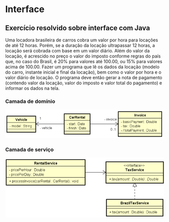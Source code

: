 # Interface
## Exercício resolvido sobre interface com Java

Uma locadora brasileira de carros cobra um valor por hora para locações de até
12 horas. Porém, se a duração da locação ultrapassar 12 horas, a locação será
cobrada com base em um valor diário. Além do valor da locação, é acrescido no
preço o valor do imposto conforme regras do país que, no caso do Brasil, é 20%
para valores até 100.00, ou 15% para valores acima de 100.00. Fazer um
programa que lê os dados da locação (modelo do carro, instante inicial e final da
locação), bem como o valor por hora e o valor diário de locação. O programa
deve então gerar a nota de pagamento (contendo valor da locação, valor do
imposto e valor total do pagamento) e informar os dados na tela.

### Camada de domínio
![DomainLayer](https://github.com/glauberfernandes/interfaces1-java/blob/master/DomainLayer.PNG)

### Camada de serviço
![ServiceLayer](https://github.com/glauberfernandes/interfaces1-java/blob/master/ServiceLayer.PNG)
